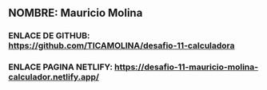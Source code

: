 ## NOMBRE: Mauricio Molina

### ENLACE DE GITHUB: https://github.com/TICAMOLINA/desafio-11-calculadora

### ENLACE PAGINA NETLIFY: https://desafio-11-mauricio-molina-calculador.netlify.app/